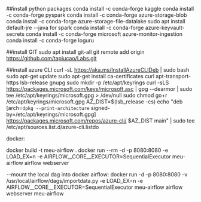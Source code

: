 ##install python packages
conda install -c conda-forge kaggle
conda install -c conda-forge pyspark
conda install -c conda-forge azure-storage-blob
conda install -c conda-forge azure-storage-file-datalake
sudo apt install default-jre --java for spark
conda install -c conda-forge azure-keyvault-secrets
conda install -c conda-forge microsoft azure-monitor-ingestion
conda install -c conda-forge loguru

##install GIT
sudo apt install git-all
git remote add origin https://github.com/tapiucao/Labs.git

##install azure CLI
curl -sL https://aka.ms/InstallAzureCLIDeb | sudo bash
sudo apt-get update
sudo apt-get install ca-certificates curl apt-transport-https lsb-release gnupg
sudo mkdir -p /etc/apt/keyrings
curl -sLS https://packages.microsoft.com/keys/microsoft.asc |
    gpg --dearmor |
    sudo tee /etc/apt/keyrings/microsoft.gpg > /dev/null
sudo chmod go+r /etc/apt/keyrings/microsoft.gpg
AZ_DIST=$(lsb_release -cs)
echo "deb [arch=`dpkg --print-architecture` signed-by=/etc/apt/keyrings/microsoft.gpg] https://packages.microsoft.com/repos/azure-cli/ $AZ_DIST main" |
    sudo tee /etc/apt/sources.list.d/azure-cli.listdo

docker:

docker build -t meu-airflow .
docker run --rm -d -p 8080:8080 -e LOAD_EX=n -e AIRFLOW__CORE__EXECUTOR=SequentialExecutor meu-airflow airflow webserver

--mount the local dag into docker airflow:
docker run -d -p 8080:8080 -v /usr/local/airflow/dags/importdata.py -e LOAD_EX=n -e AIRFLOW__CORE__EXECUTOR=SequentialExecutor meu-airflow airflow webserver
meu-airflow

